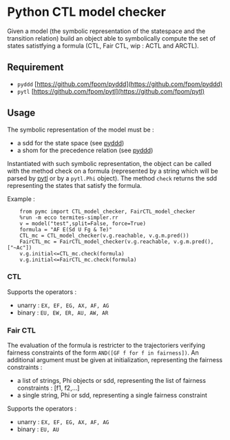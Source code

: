 # Python CTL model checker

Given a model (the symbolic representation of the statespace and the transition relation) build an object able to symbolically compute the set of states satistfying a formula (CTL, Fair CTL, wip : ACTL and ARCTL).  

## Requirement
 - `pyddd` [https://github.com/fpom/pyddd](https://github.com/fpom/pyddd)
 - `pytl` [https://github.com/fpom/pytl](https://github.com/fpom/pytl)

## Usage

The symbolic representation of the model must be :
 - a sdd for the state space (see [pyddd](https://github.com/fpom/pyddd))
 - a shom for the precedence relation (see [pyddd](https://github.com/fpom/pyddd))

Instantiated with such symbolic representation, the object can be called with the method check on a formula (represented by a string which will be parsed by [pytl](https://github.com/fpom/pytl) or by a `pytl.Phi` object). 
The method `check` returns the sdd representing the states that satisfy the formula.


Example :

        from pymc import CTL_model_checker, FairCTL_model_checker
        %run -m ecco termites-simpler.rr
        v = model("test",split=False, force=True)
        formula = "AF E(Sd U Fg & Te)"
        CTL_mc = CTL_model_checker(v.g.reachable, v.g.m.pred())
        FairCTL_mc = FairCTL_model_checker(v.g.reachable, v.g.m.pred(),["~Ac"])
        v.g.initial<=CTL_mc.check(formula)
        v.g.initial<=FairCTL_mc.check(formula)


### CTL

Supports the operators :
 - unarry : `EX, EF, EG, AX, AF, AG`
 - binary : `EU, EW, ER, AU, AW, AR`

### Fair CTL

The evaluation of the formula is restricter to the trajectoriers verifying fairness constraints of the form `AND([GF f for f in fairness])`.
An additional argument must be given at initialization, representing the fairness constraints :
 - a list of strings, Phi objects or sdd, representing the list of fairness constraints : [f1, f2,...]
 - a single string, Phi or sdd, representing a single fairness constraint

Supports the operators :
 - unarry : `EX, EF, EG, AX, AF, AG`
 - binary : `EU, AU`
